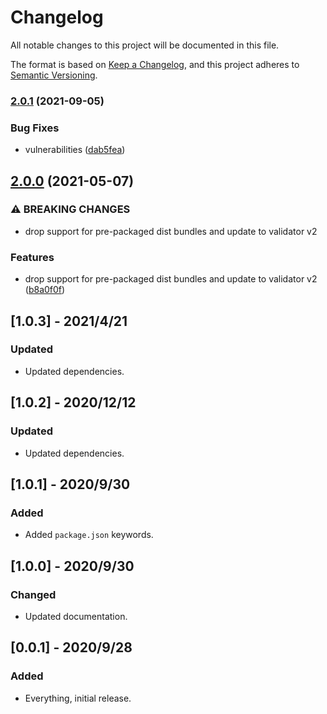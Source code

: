 # Changelog

All notable changes to this project will be documented in this file.

The format is based on [Keep a Changelog](https://keepachangelog.com/en/1.0.0/),
and this project adheres to [Semantic Versioning](https://semver.org/spec/v2.0.0.html).

### [2.0.1](https://www.github.com/oslllo/validator-exception/compare/v2.0.0...v2.0.1) (2021-09-05)


### Bug Fixes

* vulnerabilities ([dab5fea](https://www.github.com/oslllo/validator-exception/commit/dab5feab3793fffac70e54e4ded0aaee980fdde4))

## [2.0.0](https://www.github.com/oslllo/validator-exception/compare/v1.0.3...v2.0.0) (2021-05-07)


### ⚠ BREAKING CHANGES

* drop support for pre-packaged dist bundles and update to validator v2

### Features

* drop support for pre-packaged dist bundles and update to validator v2 ([b8a0f0f](https://www.github.com/oslllo/validator-exception/commit/b8a0f0f4acacf745bd99e184cd0e0a90475ddedb))

## [1.0.3] - 2021/4/21

### Updated

- Updated dependencies.

## [1.0.2] - 2020/12/12

### Updated

- Updated dependencies.

## [1.0.1] - 2020/9/30

### Added

- Added `package.json` keywords.

## [1.0.0] - 2020/9/30

### Changed

- Updated documentation.

## [0.0.1] - 2020/9/28

### Added

- Everything, initial release.
